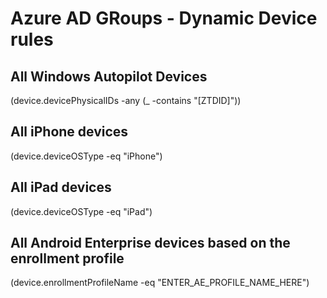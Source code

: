 # Azure AD GRoups - Dynamic Device rules
## All Windows Autopilot Devices
(device.devicePhysicalIDs -any (_ -contains "[ZTDID]"))

## All iPhone devices
(device.deviceOSType -eq "iPhone") 

## All iPad devices
(device.deviceOSType -eq "iPad")

## All Android Enterprise devices based on the enrollment profile
(device.enrollmentProfileName -eq "ENTER_AE_PROFILE_NAME_HERE")
